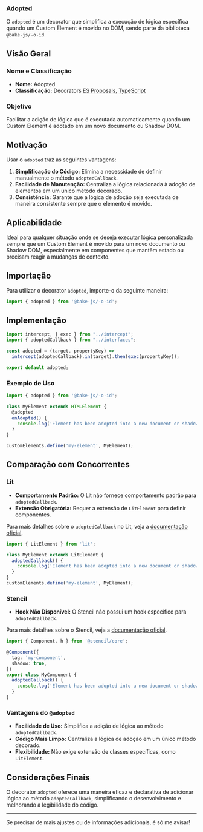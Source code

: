 ### Adopted

O `adopted` é um decorator que simplifica a execução de lógica específica quando um Custom Element é movido no DOM, sendo parte da biblioteca `@bake-js/-o-id`.

## Visão Geral

### Nome e Classificação

- **Nome:** Adopted
- **Classificação:** Decorators [ES Proposals](https://www.proposals.es/proposals/Decorators), [TypeScript](https://www.typescriptlang.org/docs/handbook/decorators.html)

### Objetivo

Facilitar a adição de lógica que é executada automaticamente quando um Custom Element é adotado em um novo documento ou Shadow DOM.

## Motivação

Usar o `adopted` traz as seguintes vantagens:

1. **Simplificação do Código:** Elimina a necessidade de definir manualmente o método `adoptedCallback`.
2. **Facilidade de Manutenção:** Centraliza a lógica relacionada à adoção de elementos em um único método decorado.
3. **Consistência:** Garante que a lógica de adoção seja executada de maneira consistente sempre que o elemento é movido.

## Aplicabilidade

Ideal para qualquer situação onde se deseja executar lógica personalizada sempre que um Custom Element é movido para um novo documento ou Shadow DOM, especialmente em componentes que mantêm estado ou precisam reagir a mudanças de contexto.

## Importação

Para utilizar o decorator `adopted`, importe-o da seguinte maneira:

```javascript
import { adopted } from '@bake-js/-o-id';
```

## Implementação

```javascript
import intercept, { exec } from "../intercept";
import { adoptedCallback } from "../interfaces";

const adopted = (target, propertyKey) =>
  intercept(adoptedCallback).in(target).then(exec(propertyKey));

export default adopted;
```

### Exemplo de Uso

```typescript
import { adopted } from '@bake-js/-o-id';

class MyElement extends HTMLElement {
  @adopted
  onAdopted() {
    console.log('Element has been adopted into a new document or shadow DOM.');
  }
}

customElements.define('my-element', MyElement);
```

## Comparação com Concorrentes

### Lit

- **Comportamento Padrão:** O Lit não fornece comportamento padrão para `adoptedCallback`.
- **Extensão Obrigatória:** Requer a extensão de `LitElement` para definir componentes.

Para mais detalhes sobre o `adoptedCallback` no Lit, veja a [documentação oficial](https://lit.dev/docs/components/lifecycle/#adoptedcallback).

```javascript
import { LitElement } from 'lit';

class MyElement extends LitElement {
  adoptedCallback() {
    console.log('Element has been adopted into a new document or shadow DOM.');
  }
}
customElements.define('my-element', MyElement);
```

### Stencil

- **Hook Não Disponível:** O Stencil não possui um hook específico para `adoptedCallback`.

Para mais detalhes sobre o Stencil, veja a [documentação oficial](https://stenciljs.com/docs/getting-started).

```typescript
import { Component, h } from '@stencil/core';

@Component({
  tag: 'my-component',
  shadow: true,
})
export class MyComponent {
  adoptedCallback() {
    console.log('Element has been adopted into a new document or shadow DOM.');
  }
}
```

### Vantagens do `@adopted`

- **Facilidade de Uso:** Simplifica a adição de lógica ao método `adoptedCallback`.
- **Código Mais Limpo:** Centraliza a lógica de adoção em um único método decorado.
- **Flexibilidade:** Não exige extensão de classes específicas, como `LitElement`.

## Considerações Finais

O decorator `adopted` oferece uma maneira eficaz e declarativa de adicionar lógica ao método `adoptedCallback`, simplificando o desenvolvimento e melhorando a legibilidade do código.

---

Se precisar de mais ajustes ou de informações adicionais, é só me avisar!
